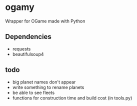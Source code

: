 # ogamy
Wrapper for OGame made with Python

## Dependencies
- requests
- beautifulsoup4

## todo
- big planet names don't appear
- write something to rename planets
- be able to see fleets
- functions for construction time and build cost (in tools.py)
